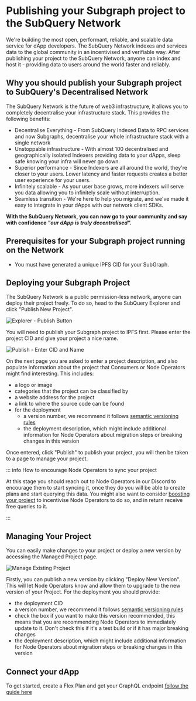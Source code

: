 # Publishing your Subgraph project to the SubQuery Network

We're building the most open, performant, reliable, and scalable data service for dApp developers. The SubQuery Network indexes and services data to the global community in an incentivised and verifiable way. After publishing your project to the SubQuery Network, anyone can index and host it - providing data to users around the world faster and reliably.

## Why you should publish your Subgraph project to SubQuery's Decentralised Network

The SubQuery Network is the future of web3 infrastructure, it allows you to completely decentralise your infrastructure stack. This provides the following benefits:

- Decentralise Everything - From SubQuery Indexed Data to RPC services and now Subgraphs, decentralise your whole infrastructure stack with a single network
- Unstoppable infrastructure - With almost 100 decentralised and geographically isolated Indexers providing data to your dApps, sleep safe knowing your infra will never go down.
- Superior performance - Since Indexers are all around the world, they're closer to your users. Lower latency and faster requests creates a better user experience for your users.
- Infinitely scalable - As your user base grows, more indexers will serve you data allowing you to infinitely scale without interruption.
- Seamless transition - We're here to help you migrate, and we've made it easy to integrate in your dApps with our network client SDKs.

**With the SubQuery Network, you can now go to your community and say with confidence _"our dApp is truly decentralised"._**

## Prerequisites for your Subgraph project running on the Network

- You must have generated a unique IPFS CID for your SubGraph.

## Deploying your Subgraph Project

The SubQuery Network is a public permission-less network, anyone can deploy their project freely. To do so, head to the SubQuery Explorer and click "Publish New Project".

![Explorer - Publish Button](/assets/img/network/architect_publish.png)

You will need to publish your Subgraph project to IPFS first. Please enter the project CID and give your project a nice name.

![Publish - Enter CID and Name](/assets/img/network/architect_publish_ipfs.png)

On the next page you are asked to enter a project description, and also populate information about the project that Consumers or Node Operators might find interesting. This includes:

- a logo or image
- categories that the project can be classified by
- a website address for the project
- a link to where the source code can be found
- for the deployment
  - a version number, we recommend it follows [semantic versioning rules](https://semver.org/)
  - the deployment description, which might include additional information for Node Operators about migration steps or breaking changes in this version

Once entered, click "Publish" to publish your project, you will then be taken to a page to manage your project.

::: info How to encourage Node Operators to sync your project

At this stage you should reach out to Node Operators in our Discord to encourage them to start syncing it, once they do you will be able to create plans and start querying this data. You might also want to consider [boosting your project](../consumers/boosting.md) to incentivise Node Operators to do so, and in return receive free queries to it.

:::

## Managing Your Project

You can easily make changes to your project or deploy a new version by accessing the Managed Project page.

![Manage Existing Project](/assets/img/network/architect_manage_project.png)

Firstly, you can publish a new version by clicking "Deploy New Version". This will let Node Operators know and allow them to upgrade to the new version of your Project. For the deployment you should provide:

- the deployment CID
- a version number, we recommend it follows [semantic versioning rules](https://semver.org/)
- check the box if you want to make this version recommended, this means that you are recommending Node Operators to immediately update to it. Don't check this if it's a test build or if it has major breaking changes
- the deployment description, which might include additional information for Node Operators about migration steps or breaking changes in this version

## Connect your dApp

To get started, create a Flex Plan and get your GraphQL endpoint [follow the guide here](../consumers/plan.md)
